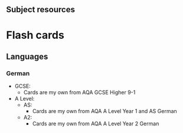 ## Subject resources

# Flash cards

## Languages

### German

- GCSE:
    - Cards are my own from AQA GCSE Higher 9-1
- A Level:
    - AS:
        - Cards are my own from AQA A Level Year 1 and AS German
    - A2:
        - Cards are my own from AQA A Level Year 2 German























<!-- <details open><summary>Flash cards</summary> -->
<!--     <ul> -->    
<!--         <li> -->
<!--             Flash cards -->
<!--         </li> -->
<!--         <li> -->
<!--             All flash cards are stored in <code>cards/</code> -->
<!--         </li> -->
<!--         <li> -->
<!--             <details open><summary>Languages</summary> -->
<!--                 <ul> -->
<!--                     <li> -->
<!--                         <details open><summary>German</summary> <!-1- German is its own element in the list of languages -1-> -->
<!--                             <ul> -->
<!--                                 <li> -->
<!--                                     <details open><summary>GCSE</summary> <!-1- GCSE and A level are on the same level of indentation in the listinator -1-> -->
<!--                                         <ul> -->
<!--                                             <li>Cards are my own from AQA GCSE Higher 9-1</li> -->
<!--                                         </ul> -->
<!--                                     </details> -->
<!--                                 </li> -->
<!--                                 <li> -->
<!--                                     <details open><summary>A Level</summary> -->
<!--                                     <ul> -->
<!--                                         <details open><summary>AS</summary> <!-1- AS and A2 are one level more indented than GCSE and A level -1-> -->
<!--                                             <ul>                            <!-1- because AS and A2 are parts of the A level -1-> -->
<!--                                                 <li>Cards are my own from AQA A Level Year 1 and AS German</li> -->
<!--                                             <ul> -->
<!--                                         </details> -->
<!--                                         <details open><summary>A2</summary> -->
<!--                                             <ul> -->
<!--                                                 <li>Cards are my own from AQA A Level Year 2 German</li> -->
<!--                                             </ul> -->
<!--                                         </details> -->
<!--                                     </ul> -->
<!--                                 </li> -->
<!--                             </ul> -->
<!--                         </details> -->
<!--                     </li> -->
<!--                 </ul> -->
<!--             </details> -->
<!--         </li> -->
<!--     </ul> -->
<!-- </details> -->
